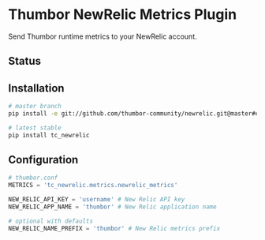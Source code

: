 # Thumbor NewRelic Metrics Plugin

Send Thumbor runtime metrics to your NewRelic account.

## Status


## Installation

```bash
# master branch
pip install -e git://github.com/thumbor-community/newrelic.git@master#egg=tc_newrelic

# latest stable
pip install tc_newrelic
```

## Configuration

```python
# thumbor.conf
METRICS = 'tc_newrelic.metrics.newrelic_metrics'

NEW_RELIC_API_KEY = 'username' # New Relic API key
NEW_RELIC_APP_NAME = 'thumbor' # New Relic application name

# optional with defaults
NEW_RELIC_NAME_PREFIX = 'thumbor' # New Relic metrics prefix
```